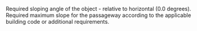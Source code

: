 Required sloping angle of the object - relative to horizontal (0.0 degrees).
Required maximum slope for the passageway according to the applicable building code or additional requirements.
